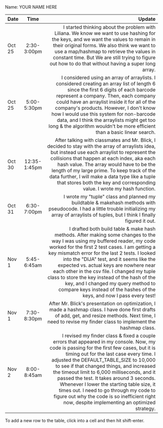 Name: YOUR NAME HERE

| Date   |     Time     |                                                                                                                                                                                                                                                                                                                                                                                                                                                                                                                                                           Update |
|:-------|:------------:|-----------------------------------------------------------------------------------------------------------------------------------------------------------------------------------------------------------------------------------------------------------------------------------------------------------------------------------------------------------------------------------------------------------------------------------------------------------------------------------------------------------------------------------------------------------------:|
| Oct 25 | 2:30-3:00pm  |                                                                                                                                                                                                                            I started thinking about the problem with Liliana. We know we want to use hashing for the keys, and we want the values to remain in their original forms. We also think we want to use a map/hashmap to retrieve the values in constant time. But We are still trying to figure out how to do that without having a super long array. |
| Oct 25 | 5:00-5:30pm  |                                                                                                                    I considered using an array of arraylists. I considered creating an array list of length 6 since the first 6 digits of each barcode represent a company. Then, each company could have an arraylist inside it for all of the company's products. However, I don't know how I would use this system for non-barcode data, and I think the arraylists might get too long & the algorithm wouldn't be more efficient than a basic linear search. |
| Oct 30 | 12:35-1:45pm |                                                                                                                                        After talking with classmates and Mr. Blick, I decided to stay with the array of arraylists idea, but instead use each arraylist to represent the collisions that happen at each index, aka each hash value. The array would have to be the length of my large prime. To keep track of the data further, I will make a data type like a tuple that stores both the key and corresponding value. I wrote my hash function. |
| Oct 31 | 6:30-7:00pm  |                                                                                                                                                                                                                                                                                                                                                               I wrote my "tuple" class and planned my buildtable & makehash methods with pseudocode. I had a little trouble initializing my array of arraylists of tuples, but I think I finally figured it out. |
| Nov 1  | 5:45-6:45am  |                         I drafted both build table & make hash methods. After making some changes to the way I was using my buffered reader, my code worked for the first 2 test cases. I am getting a key mismatch error for the last 2 tests. I looked into the "DIJA" test, and it seems like the expected vs. actual keys are nowhere near each other in the csv file. I changed my tuple class to store the key instead of the hash of the key, and I changed my query method to compare keys instead of the hashes of the keys, and now I pass every test! |
| Nov 1  | 7:30-8:30pm  |                                                                                                                                                                                                                                                                                                                                                    After Mr. Blick's presentation on optimization, I made a hashmap class. I have done first drafts of add, get, and resize methods. Next time, I need to revise my finder class to implement the hashmap class. |
| Nov 2  | 8:00-8:45am  | I revised my finder class & fixed a couple errors that appeared in my console. Now, my code is passing for the first few cases, but it is timing out for the last case every time. I adjusted the DEFAULT_TABLE_SIZE to 10,000 to see if that changed things, and increased the timeout limit to 6,000 milliseconds, and it passed the test. It takes around 3 seconds. Whenever I lower the starting table size, it times out. I need to go through my code to figure out why the code is so inefficient right now, despite implementing an optimized strategy. |


To add a new row to the table, click into a cell and then hit shift-enter.